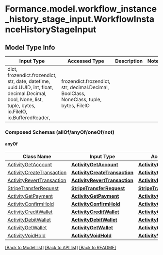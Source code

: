# Formance.model.workflow_instance_history_stage_input.WorkflowInstanceHistoryStageInput

## Model Type Info
Input Type | Accessed Type | Description | Notes
------------ | ------------- | ------------- | -------------
dict, frozendict.frozendict, str, date, datetime, uuid.UUID, int, float, decimal.Decimal, bool, None, list, tuple, bytes, io.FileIO, io.BufferedReader,  | frozendict.frozendict, str, decimal.Decimal, BoolClass, NoneClass, tuple, bytes, FileIO |  | 

### Composed Schemas (allOf/anyOf/oneOf/not)
#### anyOf
Class Name | Input Type | Accessed Type | Description | Notes
------------- | ------------- | ------------- | ------------- | -------------
[ActivityGetAccount](ActivityGetAccount.md) | [**ActivityGetAccount**](ActivityGetAccount.md) | [**ActivityGetAccount**](ActivityGetAccount.md) |  | 
[ActivityCreateTransaction](ActivityCreateTransaction.md) | [**ActivityCreateTransaction**](ActivityCreateTransaction.md) | [**ActivityCreateTransaction**](ActivityCreateTransaction.md) |  | 
[ActivityRevertTransaction](ActivityRevertTransaction.md) | [**ActivityRevertTransaction**](ActivityRevertTransaction.md) | [**ActivityRevertTransaction**](ActivityRevertTransaction.md) |  | 
[StripeTransferRequest](StripeTransferRequest.md) | [**StripeTransferRequest**](StripeTransferRequest.md) | [**StripeTransferRequest**](StripeTransferRequest.md) |  | 
[ActivityGetPayment](ActivityGetPayment.md) | [**ActivityGetPayment**](ActivityGetPayment.md) | [**ActivityGetPayment**](ActivityGetPayment.md) |  | 
[ActivityConfirmHold](ActivityConfirmHold.md) | [**ActivityConfirmHold**](ActivityConfirmHold.md) | [**ActivityConfirmHold**](ActivityConfirmHold.md) |  | 
[ActivityCreditWallet](ActivityCreditWallet.md) | [**ActivityCreditWallet**](ActivityCreditWallet.md) | [**ActivityCreditWallet**](ActivityCreditWallet.md) |  | 
[ActivityDebitWallet](ActivityDebitWallet.md) | [**ActivityDebitWallet**](ActivityDebitWallet.md) | [**ActivityDebitWallet**](ActivityDebitWallet.md) |  | 
[ActivityGetWallet](ActivityGetWallet.md) | [**ActivityGetWallet**](ActivityGetWallet.md) | [**ActivityGetWallet**](ActivityGetWallet.md) |  | 
[ActivityVoidHold](ActivityVoidHold.md) | [**ActivityVoidHold**](ActivityVoidHold.md) | [**ActivityVoidHold**](ActivityVoidHold.md) |  | 

[[Back to Model list]](../../README.md#documentation-for-models) [[Back to API list]](../../README.md#documentation-for-api-endpoints) [[Back to README]](../../README.md)

